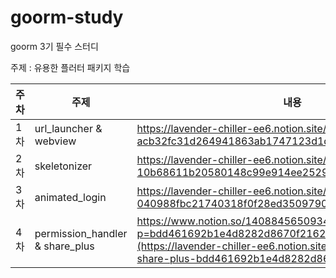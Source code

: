 # goorm-study
goorm 3기 필수 스터디

주제 : 유용한 플러터 패키지 학습

|주차|주제|내용|
|---|---|---|
|1차|url_launcher & webview|https://lavender-chiller-ee6.notion.site/url_launcher-webview-acb32fc31d264941863ab1747123d1d9?pvs=4|
|2차|skeletonizer|https://lavender-chiller-ee6.notion.site/skeletonizer-10b68611b20580148c99e914ee252950?pvs=4|
|3차|animated_login|https://lavender-chiller-ee6.notion.site/animated_login-040988fbc21740318f0f28ed35097900?pvs=4|
|4차|permission_handler & share_plus|https://www.notion.so/1408845650934256afc0a61e12fb71c1?p=bdd461692b1e4d8282d8670f21628cd2&pm=s](https://lavender-chiller-ee6.notion.site/permission-handler-share-plus-bdd461692b1e4d8282d8670f21628cd2?pvs=4|

